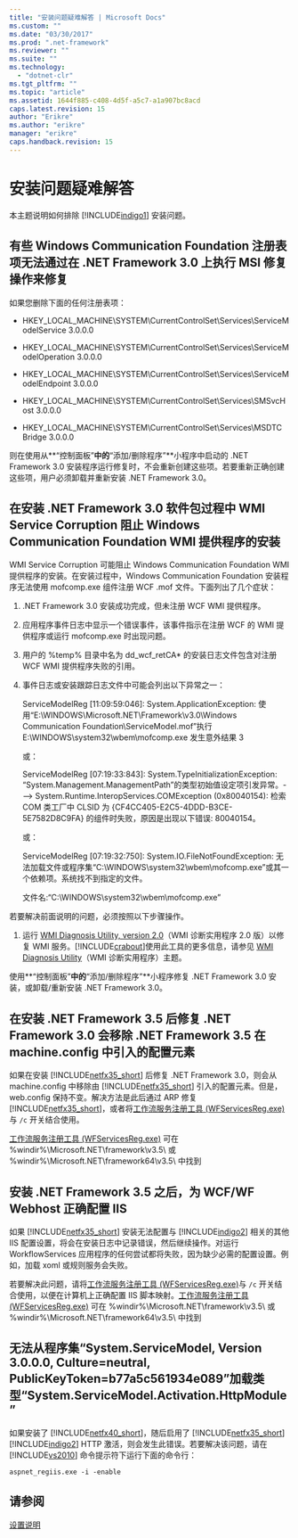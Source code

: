 ```yaml
---
title: "安装问题疑难解答 | Microsoft Docs"
ms.custom: ""
ms.date: "03/30/2017"
ms.prod: ".net-framework"
ms.reviewer: ""
ms.suite: ""
ms.technology: 
  - "dotnet-clr"
ms.tgt_pltfrm: ""
ms.topic: "article"
ms.assetid: 1644f885-c408-4d5f-a5c7-a1a907bc8acd
caps.latest.revision: 15
author: "Erikre"
ms.author: "erikre"
manager: "erikre"
caps.handback.revision: 15
---
```

# 安装问题疑难解答
本主题说明如何排除 [!INCLUDE[indigo1](../../../includes/indigo1-md.md)] 安装问题。  
  
## 有些 Windows Communication Foundation 注册表项无法通过在 .NET Framework 3.0 上执行 MSI 修复操作来修复  
 如果您删除下面的任何注册表项：  
  
-   HKEY\_LOCAL\_MACHINE\\SYSTEM\\CurrentControlSet\\Services\\ServiceModelService 3.0.0.0  
  
-   HKEY\_LOCAL\_MACHINE\\SYSTEM\\CurrentControlSet\\Services\\ServiceModelOperation 3.0.0.0  
  
-   HKEY\_LOCAL\_MACHINE\\SYSTEM\\CurrentControlSet\\Services\\ServiceModelEndpoint 3.0.0.0  
  
-   HKEY\_LOCAL\_MACHINE\\SYSTEM\\CurrentControlSet\\Services\\SMSvcHost 3.0.0.0  
  
-   HKEY\_LOCAL\_MACHINE\\SYSTEM\\CurrentControlSet\\Services\\MSDTC Bridge 3.0.0.0  
  
 则在使用从**“控制面板”**中的**“添加\/删除程序”**小程序中启动的 .NET Framework 3.0 安装程序运行修复时，不会重新创建这些项。若要重新正确创建这些项，用户必须卸载并重新安装 .NET Framework 3.0。  
  
## 在安装 .NET Framework 3.0 软件包过程中 WMI Service Corruption 阻止 Windows Communication Foundation WMI 提供程序的安装  
 WMI Service Corruption 可能阻止 Windows Communication Foundation WMI 提供程序的安装。在安装过程中，Windows Communication Foundation 安装程序无法使用 mofcomp.exe 组件注册 WCF .mof 文件。下面列出了几个症状：  
  
1.  .NET Framework 3.0 安装成功完成，但未注册 WCF WMI 提供程序。  
  
2.  应用程序事件日志中显示一个错误事件，该事件指示在注册 WCF 的 WMI 提供程序或运行 mofcomp.exe 时出现问题。  
  
3.  用户的 %temp% 目录中名为 dd\_wcf\_retCA\* 的安装日志文件包含对注册 WCF WMI 提供程序失败的引用。  
  
4.  事件日志或安装跟踪日志文件中可能会列出以下异常之一：  
  
     ServiceModelReg \[11:09:59:046\]: System.ApplicationException: 使用“E:\\WINDOWS\\Microsoft.NET\\Framework\\v3.0\\Windows Communication Foundation\\ServiceModel.mof”执行 E:\\WINDOWS\\system32\\wbem\\mofcomp.exe 发生意外结果 3  
  
     或：  
  
     ServiceModelReg \[07:19:33:843\]: System.TypeInitializationException: “System.Management.ManagementPath”的类型初始值设定项引发异常。\-\-\-\> System.Runtime.InteropServices.COMException \(0x80040154\): 检索 COM 类工厂中 CLSID 为 {CF4CC405\-E2C5\-4DDD\-B3CE\-5E7582D8C9FA} 的组件时失败，原因是出现以下错误: 80040154。  
  
     或：  
  
     ServiceModelReg \[07:19:32:750\]: System.IO.FileNotFoundException: 无法加载文件或程序集“C:\\WINDOWS\\system32\\wbem\\mofcomp.exe”或其一个依赖项。系统找不到指定的文件。  
  
     文件名:“C:\\WINDOWS\\system32\\wbem\\mofcomp.exe”  
  
 若要解决前面说明的问题，必须按照以下步骤操作。  
  
1.  运行 [WMI Diagnosis Utility, version 2.0](http://go.microsoft.com/fwlink/?LinkId=94685)（WMI 诊断实用程序 2.0 版）以修复 WMI 服务。[!INCLUDE[crabout](../../../includes/crabout-md.md)]使用此工具的更多信息，请参见 [WMI Diagnosis Utility](http://go.microsoft.com/fwlink/?LinkId=94686)（WMI 诊断实用程序）主题。  
  
 使用**“控制面板”**中的**“添加\/删除程序”**小程序修复 .NET Framework 3.0 安装，或卸载\/重新安装 .NET Framework 3.0。  
  
## 在安装 .NET Framework 3.5 后修复 .NET Framework 3.0 会移除 .NET Framework 3.5 在 machine.config 中引入的配置元素  
 如果在安装 [!INCLUDE[netfx35_short](../../../includes/netfx35-short-md.md)] 后修复 .NET Framework 3.0，则会从 machine.config 中移除由 [!INCLUDE[netfx35_short](../../../includes/netfx35-short-md.md)] 引入的配置元素。但是，web.config 保持不变。解决方法是此后通过 ARP 修复 [!INCLUDE[netfx35_short](../../../includes/netfx35-short-md.md)]，或者将[工作流服务注册工具 \(WFServicesReg.exe\)](../../../docs/framework/wcf/workflow-service-registration-tool-wfservicesreg-exe.md) 与 `/c` 开关结合使用。  
  
 [工作流服务注册工具 \(WFServicesReg.exe\)](../../../docs/framework/wcf/workflow-service-registration-tool-wfservicesreg-exe.md) 可在 %windir%\\Microsoft.NET\\framework\\v3.5\\ 或 %windir%\\Microsoft.NET\\framework64\\v3.5\\ 中找到  
  
## 安装 .NET Framework 3.5 之后，为 WCF\/WF Webhost 正确配置 IIS  
 如果 [!INCLUDE[netfx35_short](../../../includes/netfx35-short-md.md)] 安装无法配置与 [!INCLUDE[indigo2](../../../includes/indigo2-md.md)] 相关的其他 IIS 配置设置，将会在安装日志中记录错误，然后继续操作。对运行 WorkflowServices 应用程序的任何尝试都将失败，因为缺少必需的配置设置。例如，加载 xoml 或规则服务会失败。  
  
 若要解决此问题，请将[工作流服务注册工具 \(WFServicesReg.exe\)](../../../docs/framework/wcf/workflow-service-registration-tool-wfservicesreg-exe.md)与 `/c` 开关结合使用，以便在计算机上正确配置 IIS 脚本映射。[工作流服务注册工具 \(WFServicesReg.exe\)](../../../docs/framework/wcf/workflow-service-registration-tool-wfservicesreg-exe.md) 可在 %windir%\\Microsoft.NET\\framework\\v3.5\\ 或 %windir%\\Microsoft.NET\\framework64\\v3.5\\ 中找到  
  
## 无法从程序集“System.ServiceModel, Version 3.0.0.0, Culture\=neutral, PublicKeyToken\=b77a5c561934e089”加载类型“System.ServiceModel.Activation.HttpModule”  
 如果安装了 [!INCLUDE[netfx40_short](../../../includes/netfx40-short-md.md)]，随后启用了 [!INCLUDE[netfx35_short](../../../includes/netfx35-short-md.md)][!INCLUDE[indigo2](../../../includes/indigo2-md.md)] HTTP 激活，则会发生此错误。若要解决该问题，请在 [!INCLUDE[vs2010](../../../includes/vs2010-md.md)] 命令提示符下运行下面的命令行：  
  
```Output  
aspnet_regiis.exe -i -enable  
```  
  
## 请参阅  
 [设置说明](../../../docs/framework/wcf/samples/set-up-instructions.md)